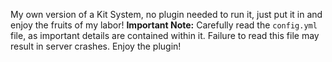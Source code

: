 My own version of a Kit System, no plugin needed to run it, just put it in and enjoy the fruits of my labor!
**Important Note:** Carefully read the `config.yml` file, as important details are contained within it. Failure to read this file may result in server crashes.
Enjoy the plugin!